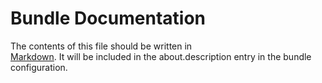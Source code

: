 
# Bundle Documentation

The contents of this file should be written in  
[Markdown](http://daringfireball.net/projects/markdown/syntax). It will
be included in the about.description entry in the bundle configuration.

